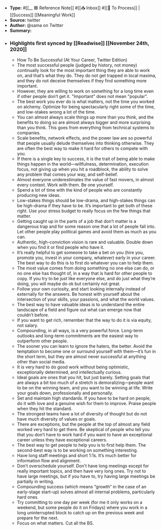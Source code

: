 - **Type:** #[[__ 🟦  Reference Note]] #[[📥 Inbox]] #[[📝 To Process]] | [[Success]] [[Meaningful Work]]
- **Source:**  twitter
- **Author:** @sama on Twitter
- **Summary:**
- ### Highlights first synced by [[Readwise]] [[November 24th, 2020]]
    - How To Be Successful
(At Your Career, Twitter Edition) 
    - The most successful people (judged by history, not money) continually look for the most important thing they are able to work on, and that’s what they do.  They do not get trapped in local maxima, and they do not deceive themselves if they find something more important. 
    - However, they are willing to work on something for a long time even if other people don’t get it.  "Important" does not mean "popular". 
    - The best work you ever do is what matters, not the time you worked on alchemy.  Optimize for being spectacularly right some of the time, and low-stakes wrong a lot of the time. 
    - You can almost always scale things up more than you think, and the benefits to doing so are almost always bigger and more surprising than you think.  This goes from everything from technical systems to companies. 
    - Scale benefits, network effects, and the power law are so powerful that people usually delude themselves into thinking otherwise.  They are often the best way to make it hard for others to compete with you. 
    - If there is a single key to success, it is the trait of being able to make things happen in the world—willfulness, determination, execution focus, not giving up when you hit a roadblock, the ability to solve any problem that comes your way, and self-belief. 
    - Almost everyone underestimates the value of fast movers, in almost every context.  Work with them.  Be one yourself. 
    - Spend a lot of time with the kind of people who are constantly producing new ideas. 
    - Low-stakes things should be low-drama, and high-stakes things can be high-drama if they have to be.  It’s important to get both of these right.  Use your stress budget to really focus on the few things that matter. 
    - Getting caught up in the parts of a job that don’t matter is a dangerous trap and for some reason one that a lot of people fall into.  Let other people play political games and avoid them as much as you can. 
    - Authentic, high-conviction vision is rare and valuable.  Double down when you find it or find people who have it. 
    - It’s really helpful to get someone to take a bet on you (hire you, promote you, invest in your company, whatever) early in your career.  The best way to do this is to first do whatever you can to help them. 
    - The most value comes from doing something no one else can do, or no one else has thought of, in a way that is hard for other people to copy.  If you try to be just like everyone else, and do just what they’re doing, you will maybe do ok but certainly not great. 
    - Follow your own curiosity, and start looking internally instead of externally for the answers.  Be honest with yourself about the intersection of your skills, your passions, and what the world values. 
    - The best way to have valuable ideas is to understand the entire landscape of a field and figure out what can emerge now that couldn’t before. 
    - If you want to get rich, remember that the way to do it is via equity, not salary. 
    - Compounding, in all ways, is a very powerful force.  Long-term outlooks and long-term commitments are the easiest way to outperform other people. 
    - The sooner you can learn to ignore the haters, the better.  Avoid the temptation to become one or surround yourself with them—it’s fun in the short term, but they are almost never successful at anything other than social media. 
    - It is very hard to do good work without being optimistic, exceptionally determined, and intellectually curious. 
    - Ideal goals are ones that you hit, but just barely.  Setting goals that are always a bit too much of a stretch is demoralizing—people want to be on the winning team, and you want to be winning at life.  Write your goals down, professionally and personally. 
    - Set and maintain high standards.  If you have to be hard on people, do it with love and a genuine wish for them to improve.  Praise people when they hit the standard. 
    - The strongest teams have a lot of diversity of thought but do not have much diversity of values or goals. 
    - There are exceptions, but the people at the top of almost any field worked very hard to get there.  Be skeptical of people who tell you that you don’t have to work hard if you want to have an exceptional career unless they have exceptional careers. 
    - The best way to get people to help you is to first help them.  The second-best way is to be working on something interesting. 
    - Have long staff meetings and short 1:1s.  It’s much better for information flow and alignment. 
    - Don’t overschedule yourself.  Don’t have long meetings except for really important topics, and then have very long ones.  Try not to have large meetings, but if you have to, try having large meetings be partially in writing. 
    - Compounding success (which means “growth” in the case of an early-stage start-up) solves almost all internal problems, particularly hard ones. 
    - Try committing to one day per week (for me it only works on a weekend, but some people do it on Fridays) where you work in a long uninterrupted block to catch up on the previous week and prepare for the next. 
    - Focus on what matters.  Cut all the BS. 
